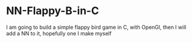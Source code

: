 # NN-Flappy-B-in-C
I am going to build a simple flappy bird game in C, with OpenGl, then I will add a NN to it, hopefully one I make myself
